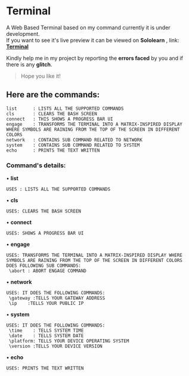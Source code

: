 # Terminal
A Web Based Terminal based on my command currently it is under development.   
If you want to see it's live preview it can be viewed on **Sololearn** , link:
**[Terminal](https://code.sololearn.com/W9ecnKNy3QGu/?ref=app)**  

  
Kindly help me in my project by reporting the **errors faced** by you and if there is any **glitch**.  
>Hope you like it!    

## Here are the commands:  

```
list      : LISTS ALL THE SUPPORTED COMMANDS
cls       : CLEARS THE BASH SCREEN
connect   : THIS SHOWS A PROGRESS BAR UI
engage    : TRANSFORMS THE TERMINAL INTO A MATRIX-INSPIRED DISPLAY WHERE SYMBOLS ARE RAINING FROM THE TOP OF THE SCREEN IN DIFFERENT COLORS 
network   : CONTAINS SUB COMMAND RELATED TO NETWORK
system    : CONTAINS SUB COMMAND RELATED TO SYSTEM
echo      : PRINTS THE TEXT WRITTEN
```
  
### Command's details:  
• **list**
```
USES : LISTS ALL THE SUPPORTED COMMANDS
```
• **cls**
```
USES: CLEARS THE BASH SCREEN
```
• **connect**
```
USES: SHOWS A PROGRESS BAR UI
```

• **engage**
```
USES: TRANSFORMS THE TERMINAL INTO A MATRIX-INSPIRED DISPLAY WHERE SYMBOLS ARE RAINING FROM THE TOP OF THE SCREEN IN DIFFERENT COLORS
DOES FOLLOWING SUB COMMANDS:
 \abort : ABORT ENGAGE COMMAND
```

• **network**
```
USES: IT DOES THE FOLLOWING COMMANDS:
 \gateway :TELLS YOUR GATEWAY ADDRESS
 \ip    :TELLS YOUR PUBLIC IP
```

• **system**
```
USES: IT DOES THE FOLLOWING COMMANDS:
 \time    : TELLS SYSTEM TIME
 \date    : TELLS SYSTEM DATE
 \platform: TELLS YOUR DEVICE OPERATING SYSTEM
 \version :TELLS YOUR DEVICE VERSION
```

• **echo**
```
USES: PRINTS THE TEXT WRITTEN
```
